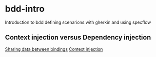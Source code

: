 # bdd-intro
Introduction to bdd defining scenarions with gherkin and using specflow

## Context injection versus Dependency injection

[Sharing data between bindings](https://docs.specflow.org/projects/specflow/en/latest/Bindings/Sharing-Data-between-Bindings.html#sharing-data-between-bindings)
[Context injection](https://docs.specflow.org/projects/specflow/en/latest/Bindings/Context-Injection.html#context-injection)
